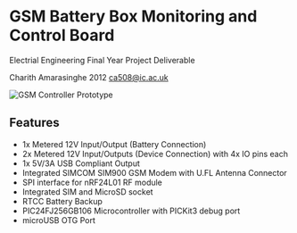 # GSM Battery Box Monitoring and Control Board

Electrial Engineering Final Year Project Deliverable

Charith Amarasinghe 2012 <ca508@ic.ac.uk>

![GSM Controller Prototype](https://raw.github.com/equinoxorg/batterycontroller-gsm/master/media/proto.jpg)

## Features

* 1x Metered 12V Input/Output (Battery Connection)
* 2x Metered 12V Input/Outputs (Device Connection) with 4x IO pins each
* 1x 5V/3A USB Compliant Output
* Integrated SIMCOM SIM900 GSM Modem with U.FL Antenna Connector
* SPI interface for nRF24L01 RF module
* Integrated SIM and MicroSD socket
* RTCC Battery Backup
* PIC24FJ256GB106 Microcontroller with PICKit3 debug port
* microUSB OTG Port
